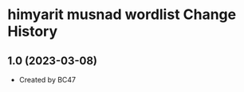 himyarit musnad wordlist Change History
====================

1.0 (2023-03-08)
----------------
* Created by BC47
